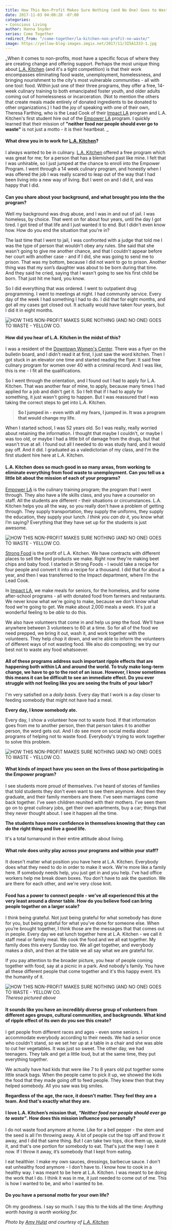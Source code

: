 ```yaml
---
title: How This Non-Profit Makes Sure Nothing (and No One) Goes to Waste
date: 2017-11-03 04:00:28 -07:00
categories:
- Conscious Living
author: Hanna Snyder
series: Come Together
redirect_from: "/come-together/la-kitchen-non-profit-no-waste/"
image: https://yellow-blog-images.imgix.net/2017/11/3I5A1333-1.jpg
---
```


_When it comes to non-profits, most have a specific focus of where they are creating change and offering support. Perhaps the most unique thing about [L.A. Kitchen](http://www.lakitchen.org/) (and it's a tight competition) is that their work encompasses eliminating food waste, unemployment, homelessness, and bringing nourishment to the city's most vulnerable communities - all with one tool: food. Within just one of their three programs, they offer a free, 14-week culinary training to both emancipated foster youth, and older adults coming out of homelessness or incarceration. (Not to mention the others that create meals made entirely of donated ingredients to be donated to other organizations.) I had the joy of speaking with one of their own, Theresa Farthing, who is the Lead Cook of their [Impact LA](http://www.lakitchen.org/impact-la/) program and L.A. Kitchen's first student hire out of the [Empower LA](http://www.lakitchen.org/empower-la/) program. I quickly learned that their mission of **"neither food nor people should ever go to waste"** is not just a motto - it is their heartbeat. _

#### **What drew you in to work for [L.A. Kitchen](http://www.lakitchen.org/)?**

I always wanted to be in culinary. [L.A. Kitchen](http://www.lakitchen.org/) offered a free program which was great for me; for a person that has a blemished past like mine. I felt that I was unhirable, so I just jumped at the chance to enroll into the Empower Program. I went through a 14 week culinary program, and honestly when I was offered the job I was really scared to leap out of the way that I had been living into a new way of living. But I went on and I did it, and was happy that I did.

#### **Can you share about your background, and what brought you into the the program?**

Well my background was drug abuse, and I was in and out of jail. I was homeless, by choice. That went on for about four years, until the day I got tired. I got tired of that life and I just wanted it to end. But I didn't even know how. How do you end the situation that you're in?

The last time that I went to jail, I was confronted with a judge that told me I was the type of person that wouldn't obey any rules. She said that she wasn't going to give me another chance, and that I couldn't appear before her court with another case - and if I did, she was going to send me to prison. That was my bottom, because I did not want to go to prison. Another thing was that my son’s daughter was about to be born during that time. And they said he cried, saying that I wasn't going to see his first child be born. That just hit me hard, you know.

So I did everything that was ordered. I went to outpatient drug programming. I went to meetings at night. I had community service. Every day of the week I had something I had to do. I did that for eight months, and got all my cases got closed out. It actually would have taken four years, but I did it in eight months.

![HOW THIS NON-PROFIT MAKES SURE NOTHING (AND NO ONE) GOES TO WASTE - YELLOW CO. ](https://yellow-blog-images.imgix.net/2017/11/DSC_55046761disco.jpg)

#### **How did you hear of L.A. Kitchen in the midst of this?**

I was a resident of the [Downtown Women's Center](http://www.downtownwomenscenter.org/). There was a flyer on the bulletin board, and I didn't read it at first, I just saw the word kitchen. Then I got stuck in an elevator one time and started reading the flyer. It said free culinary program for women over 40 with a criminal record. And I was like, this is me - I fit all the qualifications.

So I went through the orientation, and I found out I had to apply for L.A. Kitchen. That was another fear of mine, to apply, because many times I had applied for a job and didn't get it. So I felt that if I had to apply for something, it just wasn't going to happen. But I was reassured that I was taking the correct steps to get into L.A. Kitchen.

> **So I jumped in - even with all my fears, I jumped in. It was a program that would change my life.**

When I started school, I was 52 years old. So I was really, really worried about retaining the information. I thought that maybe I couldn't, or maybe I was too old, or maybe I had a little bit of damage from the drugs, but that wasn't true at all. I found out all I needed to do was study hard, and it would pay off. And it did. I graduated as a valedictorian of my class, and I'm the first student hire here at L.A. Kitchen.

#### **L.A. Kitchen does so much good in so many areas, from working to eliminate everything from food waste to unemployment. Can you tell us a little bit about the mission of each of your programs?**

[Empower LA](http://www.lakitchen.org/empower-la/) is the culinary training program; the program that I went through. They also have a life skills class, and you have a counselor on staff. All the students are different - their situations or circumstances. L.A. Kitchen helps you all the way, so you really don't have a problem of getting through. They supply transportation, they supply the uniforms, they supply the education, they supply your lunch. _I think you can do it_, you know what I’m saying? Everything that they have set up for the students is just awesome.

![HOW THIS NON-PROFIT MAKES SURE NOTHING (AND NO ONE) GOES TO WASTE - YELLOW CO. ](https://yellow-blog-images.imgix.net/2017/11/36599923662_d6bbd6217a_k-1.jpg)

[Strong Food](http://www.lakitchen.org/strong-food/) is the profit of L.A. Kitchen. We have contracts with different places to sell the food products we make. Right now they're making beet chips and baby food. I started in Strong Foods - I would take a recipe for four people and convert it into a recipe for a thousand. I did that for about a year, and then I was transferred to the Impact department, where I’m the Lead Cook.

In [Impact LA](http://www.lakitchen.org/impact-la/), we make meals for seniors, for the homeless, and for some after-school programs - all with donated food from farmers and restaurants. We never know what we're going to make, because we don't know what food we're going to get. We make about 2,000 meals a week. It's just a wonderful feeling to be _able_ to do this.

We also have volunteers that come in and help us prep the food. We’ll have anywhere between 3 volunteers to 60 at a time. So for all of the food we need prepped, we bring it out, wash it, and work together with the volunteers. They help chop it down, and we’re able to inform the volunteers of different ways of not wasting food. We also do composting; we try our best not to waste any food whatsoever.

#### **All of these programs address such important ripple effects that are happening both within LA and around the world. To truly make long-term change, we have to go to the root of an issue. However, I know sometimes this means it can be difficult to see an immediate effect. Do you ever struggle with not feeling like you are seeing the fruits of your labor?**

I'm very satisfied on a _daily basis_. Every day that I work is a day closer to feeding somebody that might not have had a meal.

**Every day, I know somebody ate.**

Every day, I show a volunteer how not to waste food. If that information goes from me to another person, then that person takes it to another person, the word gets out. And I do see more on social media about programs of helping not to waste food. Everybody's trying to work together to solve this problem.

![HOW THIS NON-PROFIT MAKES SURE NOTHING (AND NO ONE) GOES TO WASTE - YELLOW CO. ](https://yellow-blog-images.imgix.net/2017/11/LA-Kitchen-culinary-school-graduates-megan-witt-photo-76.jpg)

#### **What kinds of impact have you seen on the lives of those participating in the Empower program?**

I see students more proud of themselves. I've heard of stories of families that told students they don't even want to see them anymore. And then they graduate, and their family members are there. I've seen marriages come back together. I've seen children reunited with their mothers. I've seen them go on to great culinary jobs, get their own apartments, buy a car; things that they never thought about. I see it happen all the time.

**The students have more confidence in themselves knowing that they can do the right thing and live a good life.**

It's a total turnaround in their entire attitude about living.

#### **What role does unity play across your programs and within your staff?**

It doesn't matter what position you have here at L.A. Kitchen. Everybody does what they need to do in order to make it work. We're more like a family here. If somebody needs help, you just get in and you help. I've had office workers help me break down boxes. You don't have to ask the question. We are there for each other, and we're very close knit.

#### **Food has a power to connect people - we’ve all experienced this at the very least around a dinner table. How do you believe food can bring people together on a larger scale?**

I think being grateful. Not just being grateful for what somebody has done for you, but being grateful for what you've done for someone else. When you’re brought together, I think those are the messages that that comes out in people. Every day we eat lunch together here at L.A. Kitchen - we call it staff meal or family meal. We cook the food and we all eat together. My family does this every Sunday too. We all get together, and everybody makes a dish, and then at the table we all say what we are grateful for.

If you pay attention to the broader picture, you hear of people coming together with food, say at a picnic in a park. And nobody's family. You have all these different people that come together and it's this happy event. It’s the humanity of it.

![HOW THIS NON-PROFIT MAKES SURE NOTHING (AND NO ONE) GOES TO WASTE - YELLOW CO. ](https://yellow-blog-images.imgix.net/2017/11/LA-Kitchen-culinary-school-graduates-megan-witt-photo-88-1-2.jpg)_Theresa pictured above_

#### **It sounds like you have an incredibly diverse group of volunteers from different ages groups, cultural communities, and backgrounds. What kind of ripple effect of its own do you see this create?**

I get people from different races and ages - even some seniors. I accommodate everybody according to their needs. We had a senior once who couldn't stand, so we set her up at a table in a chair and she was able to cut her vegetables. It was just so sweet. The other day, we had teenagers. They talk and get a little loud, but at the same time, they put everything together.

We actually have had kids that were like 7 to 8 years old put together some little snack bags. When the people came to pick it up, we showed the kids the food that they made going off to feed people. They knew then that they helped somebody. All you saw was big smiles.

**Regardless of the age, the race, it doesn't matter. They feel they are a team. And that's exactly what they are.**

#### I love L.A. Kitchen’s mission that, *“Neither food nor people should ever go to waste”*. How does this mission influence you personally?

I do not waste food anymore at home. Like for a bell pepper - the stem and the seed is all I’m throwing away. A lot of people cut the top off and throw it away, and I did that same thing. But I can take two tops, dice them up, sauté it, and that's one portion for somebody to eat. That's just the way I see it now. If I throw it away, it’s somebody that I kept from eating.

I eat healthier. I make my own sauces, dressings, barbecue sauce. I don't eat unhealthy food anymore - I don't have to. I know how to cook in a healthy way. I was meant to be here at L.A. Kitchen. I was meant to be doing the work that I do. I think it was in me, it just needed to come out of me. This is how I wanted to be, and who I wanted to be.

#### **Do you have a personal motto for your own life?**

Oh my goodness. I say so much. I say this to the kids all the time: _Anything worth having is worth working for._

_Photo by [Amy Hulst](https://www.instagram.com/amyhulstforpresident/) and courtesy of [L.A. Kitchen](http://www.lakitchen.org/)_
